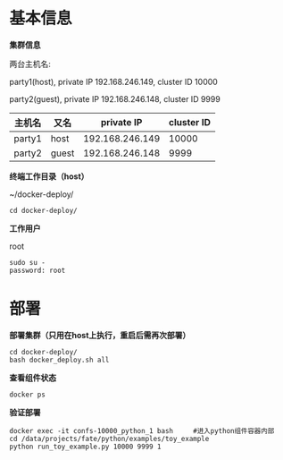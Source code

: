 # 基本信息

**集群信息**

两台主机名: 

party1(host), private IP 192.168.246.149, cluster ID 10000

party2(guest), private IP 192.168.246.148, cluster ID 9999

| 主机名 | 又名  | private IP      | cluster ID |
| ------ | ----- | --------------- | ---------- |
| party1 | host  | 192.168.246.149 | 10000      |
| party2 | guest | 192.168.246.148 | 9999       |



**终端工作目录（host）**

~/docker-deploy/

```
cd docker-deploy/
```



**工作用户**

root

```
sudo su -
password: root
```



# 部署

**部署集群（只用在host上执行，重启后需再次部署）**

```
cd docker-deploy/
bash docker_deploy.sh all
```



**查看组件状态**

```
docker ps
```



**验证部署**

```
docker exec -it confs-10000_python_1 bash     #进入python组件容器内部
cd /data/projects/fate/python/examples/toy_example
python run_toy_example.py 10000 9999 1 
```



